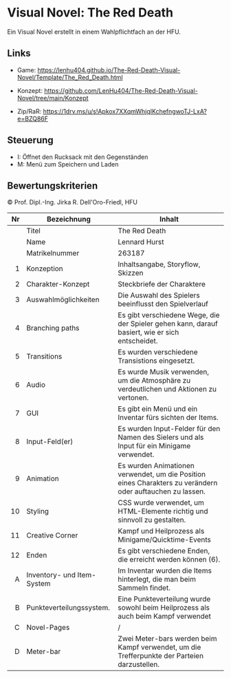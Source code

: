 # Visual Novel: The Red Death
Ein Visual Novel erstellt in einem Wahlpflichtfach an der HFU.
## Links
- Game: https://lenhu404.github.io/The-Red-Death-Visual-Novel/Template/The_Red_Death.html

- Konzept: https://github.com/LenHu404/The-Red-Death-Visual-Novel/tree/main/Konzept

- Zip/RaR: https://1drv.ms/u/s!Apkox7XXqmWhjqIKchefngwoTJ-LxA?e=BZQ86F

## Steuerung
- I: Öffnet den Rucksack mit den Gegenständen
- M: Menü zum Speichern und Laden

## Bewertungskriterien
© Prof. Dipl.-Ing. Jirka R. Dell'Oro-Friedl, HFU  

| Nr | Bezeichnung           | Inhalt |
|---:|-----------------------|------|
|    | Titel                 | The Red Death  |
|    | Name                  | Lennard Hurst  |
|    | Matrikelnummer        |  263187 |
|  1 | Konzeption     | Inhaltsangabe, Storyflow, Skizzen                                                                                                                           |
|  2 | Charakter-Konzept     | Steckbriefe der Charaktere                                                                                                                                                              |
|  3 | Auswahlmöglichkeiten | Die Auswahl des Spielers beeinflusst den Spielverlauf                                                                                                                                                     |
|  4 | Branching paths      | Es gibt verschiedene Wege, die der Spieler gehen kann, darauf basiert, wie er sich entscheidet.                                                               |
|  5 | Transitions            | Es wurden verschiedene Transistions eingesetzt.                                          |
|  6 | Audio            | Es wurde Musik verwenden, um die Atmosphäre zu verdeutlichen und Aktionen zu vertonen.                                                   |
|  7 |         GUI         | Es gibt ein Menü und ein Inventar fürs sichten der Items.   |
|  8 |         Input-Feld(er)          | Es wurden Input-Felder für den Namen des Sielers und als Input für ein Minigame verwendet.                                                                                                                                                                   |
|  9 | Animation          |Es wurden Animationen verwendet, um die Position eines Charakters zu verändern oder auftauchen zu lassen.                                                                                                                                                                   |
|  10 | Styling     | CSS wurde verwendet, um HTML-Elemente richtig und sinnvoll zu gestalten.                                                                                                                                                             |
|  11 | Creative Corner     | Kampf und Heilprozess als Minigame/Quicktime-Events                                                                                                                                                                 |
| 12 | Enden     | Es gibt verschiedene Enden, die erreicht werden können (6).                                                                                                                                                                 |
| A | Inventory- und Item-System	     | Im Inventar wurden die Items hinterlegt, die man beim Sammeln findet.                                                                                                                                                                           |
| B | Punkteverteilungssystem.          | Eine Punkteverteilung wurde sowohl beim Heilprozess als auch beim Kampf verwendet                                                                                                                                                                                |
| C |Novel-Pages        | /                                                                               |
| D |Meter-bar	        | Zwei Meter-bars werden beim Kampf verwendet, um die Trefferpunkte der Parteien darzustellen.                                                                                                                                                             |
